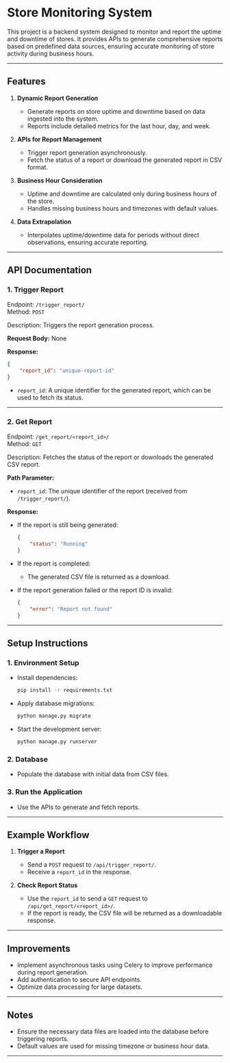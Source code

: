 # Store Monitoring System

This project is a backend system designed to monitor and report the uptime and downtime of stores. It provides APIs to generate comprehensive reports based on predefined data sources, ensuring accurate monitoring of store activity during business hours.

---

## Features

1. **Dynamic Report Generation**
   - Generate reports on store uptime and downtime based on data ingested into the system.
   - Reports include detailed metrics for the last hour, day, and week.

2. **APIs for Report Management**
   - Trigger report generation asynchronously.
   - Fetch the status of a report or download the generated report in CSV format.

3. **Business Hour Consideration**
   - Uptime and downtime are calculated only during business hours of the store.
   - Handles missing business hours and timezones with default values.

4. **Data Extrapolation**
   - Interpolates uptime/downtime data for periods without direct observations, ensuring accurate reporting.

---

## API Documentation

### 1. **Trigger Report**
Endpoint: `/trigger_report/`  
Method: `POST`

Description: Triggers the report generation process.

**Request Body:** None  

**Response:**
```json
{
    "report_id": "unique-report-id"
}
```

- `report_id`: A unique identifier for the generated report, which can be used to fetch its status.

---

### 2. **Get Report**
Endpoint: `/get_report/<report_id>/`  
Method: `GET`

Description: Fetches the status of the report or downloads the generated CSV report.

**Path Parameter:**
- `report_id`: The unique identifier of the report (received from `/trigger_report/`).

**Response:**
- If the report is still being generated:
  ```json
  {
      "status": "Running"
  }
  ```

- If the report is completed:
  - The generated CSV file is returned as a download.

- If the report generation failed or the report ID is invalid:
  ```json
  {
      "error": "Report not found"
  }
  ```

---

## Setup Instructions

### 1. **Environment Setup**
- Install dependencies:
  ```bash
  pip install -r requirements.txt
  ```

- Apply database migrations:
  ```bash
  python manage.py migrate
  ```

- Start the development server:
  ```bash
  python manage.py runserver
  ```

### 2. **Database**
- Populate the database with initial data from CSV files.

### 3. **Run the Application**
- Use the APIs to generate and fetch reports.

---

## Example Workflow

1. **Trigger a Report**
   - Send a `POST` request to `/api/trigger_report/`.
   - Receive a `report_id` in the response.

2. **Check Report Status**
   - Use the `report_id` to send a `GET` request to `/api/get_report/<report_id>/`.
   - If the report is ready, the CSV file will be returned as a downloadable response.

---

## Improvements
- Implement asynchronous tasks using Celery to improve performance during report generation.
- Add authentication to secure API endpoints.
- Optimize data processing for large datasets.

---

## Notes
- Ensure the necessary data files are loaded into the database before triggering reports.
- Default values are used for missing timezone or business hour data.

---
